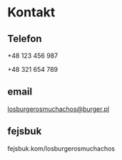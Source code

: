 # Kontakt

## Telefon

+48 123 456 987

+48 321 654 789

## email

losburgerosmuchachos@burger.pl

## fejsbuk

fejsbuk.kom/losburgerosmuchachos
